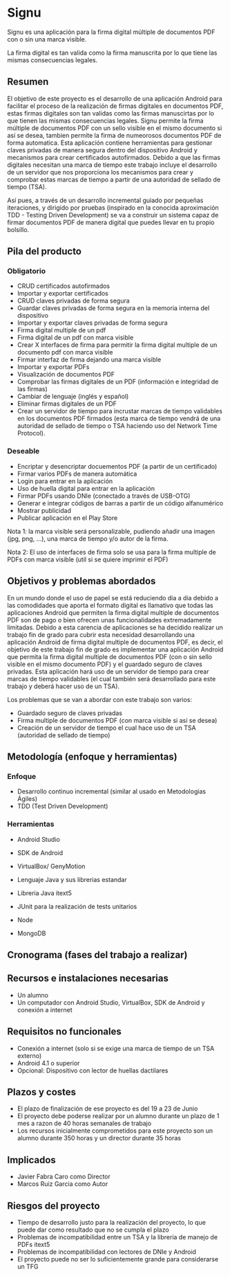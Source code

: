 # Signu

Signu es una aplicación para la firma digital múltiple de documentos PDF con o sin una marca visible.

La firma digital es tan valida como la firma manuscrita por lo que tiene las mismas consecuencias legales.

## Resumen

El objetivo de este proyecto es el desarrollo de una aplicación Android para facilitar el proceso de la realización de firmas digitales en documentos PDF, estas firmas digitales son tan validas como las firmas manuscirtas por lo que tienen las mismas consecuencias legales. Signu permite la firma múltiple de documentos PDF con un sello visible en el mismo documento si así se desea, tambien permite la firma de numeorosos documentos PDF de forma automatica. Esta aplicación contiene herramientas para gestionar claves privadas de manera segura dentro del dispositivo Android y mecanismos para crear certificados autofirmados. Debido a que las firmas digitales necesitan una marca de tiempo este trabajo incluye el desarrollo de un servidor que nos proporciona los mecanismos para crear y comprobar estas marcas de tiempo a partir de una autoridad de sellado de tiempo (TSA). 

Así pues, a través de un desarrollo incremental guiado por pequeñas iteraciones, y dirigido por pruebas (inspirado en la conocida aproximación TDD - Testing Driven Development) se va a construir un sistema capaz de firmar documentos PDF de manera digital que puedes llevar en tu propio bolsillo.

## Pila del producto

### Obligatorio

- CRUD certificados autofirmados
- Importar y exportar certificados
- CRUD claves privadas de forma segura
- Guardar claves privadas de forma segura en la memoria interna del dispositivo
- Importar y exportar claves privadas de forma segura
- Firma digital multiple de un pdf
- Firma digital de un pdf con marca visible
- Crear X interfaces de firma para permitir la firma digital multiple de un documento pdf con marca visible
- Firmar interfaz de firma dejando una marca visible
- Importar y exportar PDFs
- Visualización de documentos PDF
- Comprobar las firmas digitales de un PDF (información e integridad de las firmas)
- Cambiar de lenguaje (inglés y español)
- Eliminar firmas digitales de un PDF
- Crear un servidor de tiempo para incrustar marcas de tiempo validables en los documentos PDF firmados (esta marca de tiempo vendrá de una autoridad de sellado de tiempo o TSA haciendo uso del Network Time Protocol).

### Deseable

- Encriptar y desencriptar docuementos PDF (a partir de un certificado)
- Firmar varios PDFs de manera automática
- Login para entrar en la aplicación
- Uso de huella digital para entrar en la aplicación
- Firmar PDFs usando DNIe (conectado a través de USB-OTG)
- Generar e integrar códigos de barras a partir de un código alfanumérico
- Mostrar publicidad
- Publicar aplicación en el Play Store


Nota 1: la marca visible será personalizable, pudiendo añadir una imagen (jpg, png, ...), una marca de tiempo y/o autor de la firma.

Nota 2: El uso de interfaces de firma solo se usa para la firma multiple de PDFs con marca visible (util si se quiere imprimir el PDF)


## Objetivos y problemas abordados

En un mundo donde el uso de papel se está reduciendo dia a dia debido a las comodidades que aporta el formato digital es llamativo que todas las aplicaciones Android que permiten la firma digital multiple de documentos PDF son de pago o bien ofrecen unas funcionalidades extremadamente limitadas. Debido a esta carencia de aplicaciones se ha decidido realizar un trabajo fin de grado para cubrir esta necesidad desarrollando una aplicación Android de firma digital multiple de documentos PDF, es decir, el objetivo de este trabajo fin de grado es implementar una aplicación Android que permita la firma digital multiple de documentos PDF (con o sin sello visible en el mismo documento PDF) y el guardado seguro de claves privadas. Esta aplicación hará uso de un servidor de tiempo para crear marcas de tiempo validables (el cual también será desarrollado para este trabajo y deberá hacer uso de un TSA).

Los problemas que se van a abordar con este trabajo son varios:

- Guardado seguro de claves privadas
- Firma multiple de documentos PDF (con marca visible si así se desea)
- Creación de un servidor de tiempo el cual hace uso de un TSA (autoridad de sellado de tiempo)


## Metodología (enfoque y herramientas)

### Enfoque

- Desarrollo continuo incremental (similar al usado en Metodologias Ágiles)
- TDD (Test Driven Development)

### Herramientas

- Android Studio
- SDK de Android
- VirtualBox/ GenyMotion
- Lenguaje Java y sus librerias estandar
- Libreria Java itext5
- JUnit para la realización de tests unitarios

- Node
- MongoDB

## Cronograma (fases del trabajo a realizar)



## Recursos e instalaciones necesarias

- Un alumno
- Un computador con Android Studio, VirtualBox, SDK de Android y conexión a internet

## Requisitos no funcionales

- Conexión a internet (solo si se exige una marca de tiempo de un TSA externo)
- Android 4.1 o superior
- Opcional: Dispositivo con lector de huellas dactilares

## Plazos y costes

- El plazo de finalización de ese proyecto es del 19 a 23 de Junio
- El proyecto debe poderse realizar por un alumno durante un plazo de 1 mes a razon de 40 horas semanales de trabajo
- Los recursos inicialmente comprometidos para este proyecto son un alumno durante 350 horas y un director durante 35 horas

## Implicados

- Javier Fabra Caro como Director
- Marcos Ruiz Garcia como Autor

## Riesgos del proyecto

- Tiempo de desarrollo justo para la realización del proyecto, lo que puede dar como resultado que no se cumpla el plazo
- Problemas de incompatibilidad entre un TSA y la libreria de manejo de PDFs itext5
- Problemas de incompatibilidad con lectores de DNIe y Android
- El proyecto puede no ser lo suficientemente grande para considerarse un TFG
